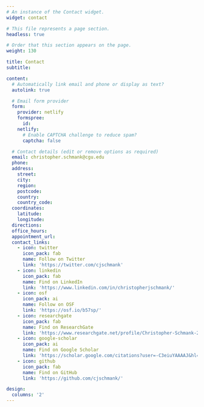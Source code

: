 ```yaml
---
# An instance of the Contact widget.
widget: contact

# This file represents a page section.
headless: true

# Order that this section appears on the page.
weight: 130

title: Contact
subtitle:

content:
  # Automatically link email and phone or display as text?
  autolink: true

  # Email form provider
  form:
    provider: netlify
    formspree:
      id:
    netlify:
      # Enable CAPTCHA challenge to reduce spam?
      captcha: false

  # Contact details (edit or remove options as required)
  email: christopher.schmank@cgu.edu
  phone:
  address:
    street: 
    city: 
    region: 
    postcode: 
    country: 
    country_code: 
  coordinates:
    latitude: 
    longitude:
  directions: 
  office_hours:
  appointment_url:
  contact_links:
    - icon: twitter
      icon_pack: fab
      name: Follow on Twitter 
      link: 'https://twitter.com/cjschmank'
    - icon: linkedin
      icon_pack: fab
      name: Find on LinkedIn
      link: 'https://www.linkedin.com/in/christopherjschmank/'
    - icon: osf
      icon_pack: ai
      name: Follow on OSF 
      link: 'https://osf.io/b57sp/'
    - icon: researchgate
      icon_pack: fab
      name: Find on ResearchGate
      link: 'https://www.researchgate.net/profile/Christopher-Schmank-2'
    - icon: google-scholar
      icon_pack: ai
      name: Find on Google Scholar 
      link: 'https://scholar.google.com/citations?user=-C3eiuYAAAAJ&hl=en'
    - icon: github
      icon_pack: fab
      name: Find on GitHub
      link: 'https://github.com/cjschmank/'

design:
  columns: '2'
---
```

